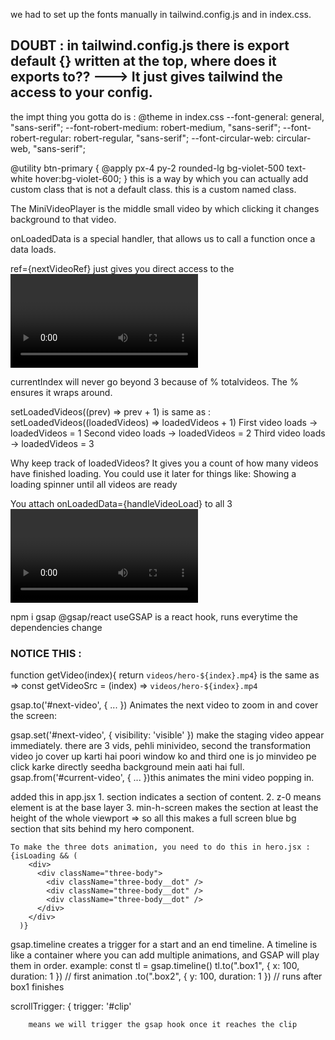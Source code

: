 we had to set up the fonts manually in tailwind.config.js and in index.css. 

## DOUBT : in tailwind.config.js there is export default {} written at the top, where does it exports to??  ---> It just gives tailwind the access to your config. 

the impt thing you gotta do is : @theme in index.css
  --font-general: general, "sans-serif";
  --font-robert-medium: robert-medium, "sans-serif";
  --font-robert-regular: robert-regular, "sans-serif";
  --font-circular-web: circular-web, "sans-serif";

@utility btn-primary {
  @apply px-4 py-2 rounded-lg bg-violet-500 text-white hover:bg-violet-600;
} this is a way by which you can actually add custom class that is not a default class. this is a custom named class. 


The MiniVideoPlayer is the middle small video by which clicking it changes background to that video.

onLoadedData is a special handler, that allows us to call a function once a data loads.

ref={nextVideoRef} just gives you direct access to the <video> DOM node. In your code, since you’re not using it, removing it won’t break anything. It’s only useful if you later want to .play(), .pause(), .mute(), or manipulate the video in JS.

currentIndex will never go beyond 3 because of % totalvideos. The % ensures it wraps around.


setLoadedVideos((prev) => prev + 1)
is same as : 
setLoadedVideos((loadedVideos) => loadedVideos + 1)
First video loads → loadedVideos = 1
Second video loads → loadedVideos = 2
Third video loads → loadedVideos = 3

Why keep track of loadedVideos?
It gives you a count of how many videos have finished loading.
You could use it later for things like:
Showing a loading spinner until all videos are ready



You attach onLoadedData={handleVideoLoad} to all 3 <video> tags in your component.
So every time one of them finishes loading, loadedVideos increases by 1.
suppose while npm run dev the project , Every time a video finishes loading its data, React calls handleVideoLoad(). When that happens, loadedVideos goes up by +1


npm i gsap @gsap/react
useGSAP is a react hook, runs everytime the dependencies change 

### NOTICE THIS : 
  function getVideo(index){
    return `videos/hero-${index}.mp4`}
  is the same as => 
  const getVideoSrc = (index) =>
    `videos/hero-${index}.mp4`


gsap.to('#next-video', { ... })
Animates the next video to zoom in and cover the screen:

 gsap.set('#next-video', { visibility: 'visible' })
make the staging video appear immediately.
there are 3 vids, pehli minivideo, second the transformation video jo cover up karti hai poori window ko and third one is jo minvideo pe click karke directly seedha background mein aati hai full. 
gsap.from('#current-video', { ... })this animates the mini video popping in.

<section className="z-0 min-h-screen bg-blue-500"/>
    </main> added this in app.jsx
    1. section indicates a section of content.
    2. z-0 means element is at the base layer
    3. min-h-screen makes the section at least the height of the whole viewport
    => so all this makes a full screen blue bg section that sits behind my hero component. 

    To make the three dots animation, you need to do this in hero.jsx : {isLoading && (
        <div>
          <div className="three-body">
            <div className="three-body__dot" />
            <div className="three-body__dot" />
            <div className="three-body__dot" />
          </div>
        </div>
      )}


gsap.timeline creates a trigger for a start and an end timeline. A timeline is like a container where you can add multiple animations, and GSAP will play them in order. 
example: const tl = gsap.timeline()
tl.to(".box1", { x: 100, duration: 1 })   // first animation
  .to(".box2", { y: 100, duration: 1 })   // runs after box1 finishes

 scrollTrigger: {
        trigger: '#clip'

        means we will trigger the gsap hook once it reaches the clip